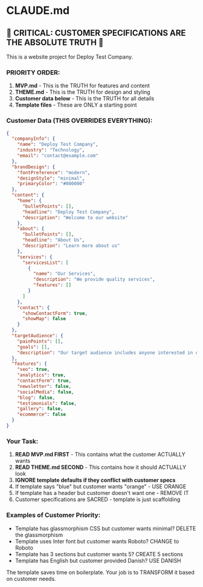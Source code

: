 # CLAUDE.md

## 🚨 CRITICAL: CUSTOMER SPECIFICATIONS ARE THE ABSOLUTE TRUTH 🚨

This is a website project for Deploy Test Company.

### PRIORITY ORDER:
1. **MVP.md** - This is the TRUTH for features and content
2. **THEME.md** - This is the TRUTH for design and styling  
3. **Customer data below** - This is the TRUTH for all details
4. **Template files** - These are ONLY a starting point

### Customer Data (THIS OVERRIDES EVERYTHING):
```json
{
  "companyInfo": {
    "name": "Deploy Test Company",
    "industry": "Technology",
    "email": "contact@example.com"
  },
  "brandDesign": {
    "fontPreference": "modern",
    "designStyle": "minimal",
    "primaryColor": "#000000"
  },
  "content": {
    "home": {
      "bulletPoints": [],
      "headline": "Deploy Test Company",
      "description": "Welcome to our website"
    },
    "about": {
      "bulletPoints": [],
      "headline": "About Us",
      "description": "Learn more about us"
    },
    "services": {
      "servicesList": [
        {
          "name": "Our Services",
          "description": "We provide quality services",
          "features": []
        }
      ]
    },
    "contact": {
      "showContactForm": true,
      "showMap": false
    }
  },
  "targetAudience": {
    "painPoints": [],
    "goals": [],
    "description": "Our target audience includes anyone interested in our services"
  },
  "features": {
    "seo": true,
    "analytics": true,
    "contactForm": true,
    "newsletter": false,
    "socialMedia": false,
    "blog": false,
    "testimonials": false,
    "gallery": false,
    "ecommerce": false
  }
}
```

### Your Task:
1. **READ MVP.md FIRST** - This contains what the customer ACTUALLY wants
2. **READ THEME.md SECOND** - This contains how it should ACTUALLY look
3. **IGNORE template defaults if they conflict with customer specs**
4. If template says "blue" but customer wants "orange" - USE ORANGE
5. If template has a header but customer doesn't want one - REMOVE IT
6. Customer specifications are SACRED - template is just scaffolding

### Examples of Customer Priority:
- Template has glassmorphism CSS but customer wants minimal? DELETE the glassmorphism
- Template uses Inter font but customer wants Roboto? CHANGE to Roboto
- Template has 3 sections but customer wants 5? CREATE 5 sections
- Template has English but customer provided Danish? USE DANISH

The template saves time on boilerplate. Your job is to TRANSFORM it based on customer needs.